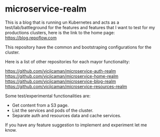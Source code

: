 # microservice-realm

This is a blog that is running un Kubernetes and acts as a test/lab/battleground for the features and features that I want to test for my productions clusters, here is the link to the home page: https://blog.repoflow.com

This repository have the common and bootstraping configurations for the cluster.

Here is a list of other repositories for each mayor functionality:

https://github.com/vicjicaman/microservice-auth-realm
https://github.com/vicjicaman/microservice-home-realm
https://github.com/vicjicaman/microservice-blog-realm
https://github.com/vicjicaman/microservice-resources-realm

Some test/experimental functionalities are:
 - Get content from a S3 page.
 - List the services and pods of the cluster.
 - Separate auth and resources data and cache services.
 
If you have any feature suggestion to implement and experiment let me know.
